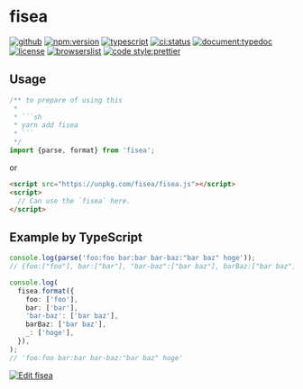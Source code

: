 # fisea

[![github](https://badgen.net/badge//nju33,fisea/000?icon=github&list=1)](https://github.com/nju33/fisea)
[![npm:version](https://badgen.net/npm/v/fisea?icon=npm&label=)](https://www.npmjs.com/package/fisea)
[![typescript](https://badgen.net/badge/lang/typescript/0376c6?icon=npm)](https://www.typescriptlang.org/)
[![ci:status](https://badgen.net/circleci/github/nju33/fisea)](https://circleci.com/gh/nju33/fisea)
[![document:typedoc](https://badgen.net/badge/document/typedoc/9602ff)](https://docs--fisea.netlify.com/)
[![license](https://badgen.net/npm/license/fisea)](https://github.com/nju33/fisea/blob/master/LICENSE)
[![browserslist](https://badgen.net/badge/browserslist/chrome,edge/ffd539?list=1)](https://browserl.ist/?q=last+1+chrome+version%2C+last+1+edge+version)
[![code style:prettier](https://badgen.net/badge//prettier/ff69b3?label=code%20style)](https://github.com/prettier/prettier)

## Usage

````ts
/** to prepare of using this
 *
 * ```sh
 * yarn add fisea
 * ```
 */
import {parse, format} from 'fisea';
````

or

```html
<script src="https://unpkg.com/fisea/fisea.js"></script>
<script>
  // Can use the `fisea` here.
</script>
```

## Example by TypeScript

```ts
console.log(parse('foo:foo bar:bar bar-baz:"bar baz" hoge'));
// {foo:["foo"], bar:["bar"], "bar-baz":["bar baz"], barBaz:["bar baz"], _:["hoge"]}

console.log(
  fisea.format({
    foo: ['foo'],
    bar: ['bar'],
    'bar-baz': ['bar baz'],
    barBaz: ['bar baz'],
    _: ['hoge'],
  }),
);
// 'foo:foo bar:bar bar-baz:"bar baz" hoge'
```

[![Edit fisea](https://codesandbox.io/static/img/play-codesandbox.svg)](https://codesandbox.io/s/v68pj5ml6y?module=%2Fsrc%2Findex.ts)
